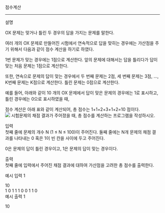 점수계산<Hr>
설명<br>

OX 문제는 맞거나 틀린 두 경우의 답을 가지는 문제를 말한다.<br>

여러 개의 OX 문제로 만들어진 시험에서 연속적으로 답을 맞히는 경우에는 가산점을 주기 위해서 다음과 같이 점수 계산을 하기로 하였다.<br>

1번 문제가 맞는 경우에는 1점으로 계산한다. 앞의 문제에 대해서는 답을 틀리다가 답이 맞는 처음 문제는 1점으로 계산한다.<br>

또한, 연속으로 문제의 답이 맞는 경우에서 두 번째 문제는 2점, 세 번째 문제는 3점, ..., K번째 문제는 K점으로 계산한다. 틀린 문제는 0점으로 계산한다.<br>

예를 들어, 아래와 같이 10 개의 OX 문제에서 답이 맞은 문제의 경우에는 1로 표시하고, 틀린 경우에는 0으로 표시하였을 때,

점수 계산은 아래 표와 같이 계산되어, 총 점수는 1+1+2+3+1+2=10 점이다.<br>
<img src="https://cote.inflearn.com/public/upload/6080c8e8dc.jpg">
시험문제의 채점 결과가 주어졌을 때, 총 점수를 계산하는 프로그램을 작성하시오.<br>


입력<br>
첫째 줄에 문제의 개수 N (1 ≤ N ≤ 100)이 주어진다. 둘째 줄에는 N개 문제의 채점 결과를 나타내는 0 혹은 1이 빈 칸을 사이에 두고 주어진다.<br>

0은 문제의 답이 틀린 경우이고, 1은 문제의 답이 맞는 경우이다.<br>


출력<br>
첫째 줄에 입력에서 주어진 채점 결과에 대하여 가산점을 고려한 총 점수를 출력한다.<br>


예시 입력 1 <br>

10<br>
1 0 1 1 1 0 0 1 1 0<br>
예시 출력 1<br>

10<br>